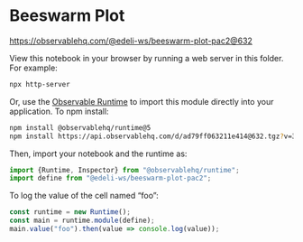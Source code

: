 # Beeswarm Plot

https://observablehq.com/@edeli-ws/beeswarm-plot-pac2@632

View this notebook in your browser by running a web server in this folder. For
example:

~~~sh
npx http-server
~~~

Or, use the [Observable Runtime](https://github.com/observablehq/runtime) to
import this module directly into your application. To npm install:

~~~sh
npm install @observablehq/runtime@5
npm install https://api.observablehq.com/d/ad79ff063211e414@632.tgz?v=3
~~~

Then, import your notebook and the runtime as:

~~~js
import {Runtime, Inspector} from "@observablehq/runtime";
import define from "@edeli-ws/beeswarm-plot-pac2";
~~~

To log the value of the cell named “foo”:

~~~js
const runtime = new Runtime();
const main = runtime.module(define);
main.value("foo").then(value => console.log(value));
~~~
